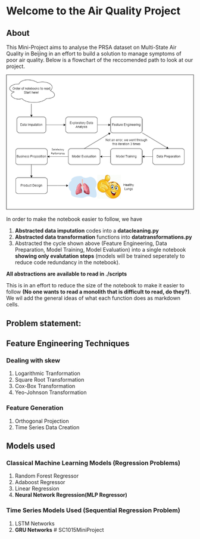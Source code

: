 # Welcome to the Air Quality Project

## About
This Mini-Project aims to analyse the PRSA dataset on Multi-State Air Quality in Beijing in an effort to build a solution to manage symptoms of poor air quality. Below is a flowchart of the reccomended path to look at our project.

<img src="img/file_distribution.drawio (2).png"></img>

In order to make the notebook easier to follow, we have
1. **Abstracted data imputation** codes into a **datacleaning.py**
2. **Abstracted data transformation** functions into **datatransformations.py**
3. Abstracted the cycle shown above (Feature Engineering, Data Preparation, Model Training, Model Evaluation) into a single notebook **showing only evalutation steps** (models will be trained seperately to reduce code redundancy in the notebook).

**All abstractions are available to read in ./scripts**

This is in an effort to reduce the size of the notebook to make it easier to follow **(No one wants to read a monolith that is difficult to read, do they?)**. We wil add the general ideas of what each function does as markdown cells.

## Problem statement:


## Feature Engineering Techniques
### Dealing with skew
1. Logarithmic Tranformation
2. Square Root Transformation
3. Cox-Box Transformation
4. Yeo-Johnson Transformation

### Feature Generation
1. Orthogonal Projection
2. Time Series Data Creation

## Models used
### Classical Machine Learning Models (Regression Problems)
1. Random Forest Regressor
2. Adaboost Regressor
3. Linear Regression
4. **Neural Network Regression(MLP Regressor)**
   
### Time Series Models Used (Sequential Regression Problem)
1. LSTM Networks
2. **GRU Networks**
#   S C 1 0 1 5 M i n i P r o j e c t 
 
 